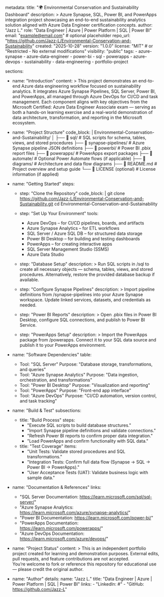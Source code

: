 metadata:
  title: "🌍 Environmental Conservation and Sustainability Dashboard"
  description: >
    Azure Synapse, SQL, Power BI, and PowerApps integration project showcasing 
    an end-to-end sustainability analytics solution aligned with Azure Data Engineer 
    certification concepts.
  author: "Jazz L."
  role: "Data Engineer | Azure | Power Platform | SQL | Power BI"
  email: "example@email.com"  # optional placeholder
  repo_url: "https://github.com/Jazz-L/Environmental-Conservation-and-Sustainability"
  created: "2025-10-28"
  version: "1.0.0"
  license: "MIT"  # or "Restricted - No external modifications"
  visibility: "public"
  tags:
    - azure-synapse
    - azure-data-engineer
    - power-bi
    - sql
    - powerapps
    - azure-devops
    - sustainability
    - data-engineering
    - portfolio-project

sections:

  - name: "Introduction"
    content: >
      This project demonstrates an end-to-end Azure data engineering workflow 
      focused on sustainability analytics. It integrates Azure Synapse Pipelines, 
      SQL Server, Power BI, and PowerApps, all managed through Azure DevOps for 
      CI/CD and task management. Each component aligns with key objectives from 
      the Microsoft Certified: Azure Data Engineer Associate exam — serving as both 
      a hands-on learning exercise and a real-world demonstration of data architecture, 
      transformation, and reporting in the Microsoft ecosystem.

  - name: "Project Structure"
    code_block: |
      Environmental-Conservation-and-Sustainability/
      │
      ├── 📁 sql/                     # SQL scripts for schema, tables, views, and stored procedures
      ├── 📁 synapse-pipelines/       # Azure Synapse pipeline JSON definitions
      ├── 📁 powerbi/                 # Power BI .pbix report files
      ├── 📁 powerapps/               # PowerApps export packages
      ├── 📁 automate/                # Optional Power Automate flows (if applicable)
      ├── 📁 diagrams/                # Architecture and data flow diagrams
      ├── 📄 README.md                # Project overview and setup guide
      └── 📄 LICENSE (optional)       # License information (if applied)

  - name: "Getting Started"
    steps:
      - step: "Clone the Repository"
        code_block: |
          git clone https://github.com/Jazz-L/Environmental-Conservation-and-Sustainability.git
          cd Environmental-Conservation-and-Sustainability

      - step: "Set Up Your Environment"
        tools:
          - Azure DevOps – for CI/CD pipelines, boards, and artifacts
          - Azure Synapse Analytics – for ETL workflows
          - SQL Server / Azure SQL DB – for structured data storage
          - Power BI Desktop – for building and testing dashboards
          - PowerApps – for creating interactive apps
          - SQL Server Management Studio (SSMS)
          - Azure Data Studio

      - step: "Database Setup"
        description: >
          Run SQL scripts in /sql to create all necessary objects — schema, tables, views, 
          and stored procedures. Alternatively, restore the provided database backup if available.

      - step: "Configure Synapse Pipelines"
        description: >
          Import pipeline definitions from /synapse-pipelines into your Azure Synapse workspace. 
          Update linked services, datasets, and credentials as needed.

      - step: "Power BI Reports"
        description: >
          Open .pbix files in Power BI Desktop, configure SQL connections, and publish to Power BI Service.

      - step: "PowerApps Setup"
        description: >
          Import the PowerApps package from /powerapps. Connect it to your SQL data source and 
          publish it to your PowerApps environment.

  - name: "Software Dependencies"
    table:
      - Tool: "SQL Server"
        Purpose: "Database storage, transformations, and queries"
      - Tool: "Azure Synapse Analytics"
        Purpose: "Data ingestion, orchestration, and transformations"
      - Tool: "Power BI Desktop"
        Purpose: "Visualization and reporting"
      - Tool: "PowerApps"
        Purpose: "Front-end app interface"
      - Tool: "Azure DevOps"
        Purpose: "CI/CD automation, version control, and task tracking"

  - name: "Build & Test"
    subsections:
      - title: "Build Process"
        steps:
          - "Execute SQL scripts to build database structures."
          - "Import Synapse pipeline definitions and validate connections."
          - "Refresh Power BI reports to confirm proper data integration."
          - "Load PowerApps and confirm functionality with SQL data."
      - title: "Test Coverage"
        items:
          - "Unit Tests: Validate stored procedures and SQL transformations."
          - "Integration Tests: Confirm full data flow (Synapse → SQL → Power BI → PowerApps)."
          - "User Acceptance Tests (UAT): Validate business logic with sample data."

  - name: "Documentation & References"
    links:
      - "SQL Server Documentation: https://learn.microsoft.com/sql/sql-server/"
      - "Azure Synapse Analytics: https://learn.microsoft.com/azure/synapse-analytics/"
      - "Power BI Documentation: https://learn.microsoft.com/power-bi/"
      - "PowerApps Documentation: https://learn.microsoft.com/powerapps/"
      - "Azure DevOps Documentation: https://learn.microsoft.com/azure/devops/"

  - name: "Project Status"
    content: >
      This is an independent portfolio project created for learning and demonstration purposes. 
      External edits, pull requests, and feature contributions are not accepted.  
      You’re welcome to fork or reference this repository for educational use — 
      please credit the original author.

  - name: "Author"
    details:
      name: "Jazz L."
      title: "Data Engineer | Azure | Power Platform | SQL | Power BI"
      links:
        - "LinkedIn: #"
        - "GitHub: https://github.com/Jazz-L"
